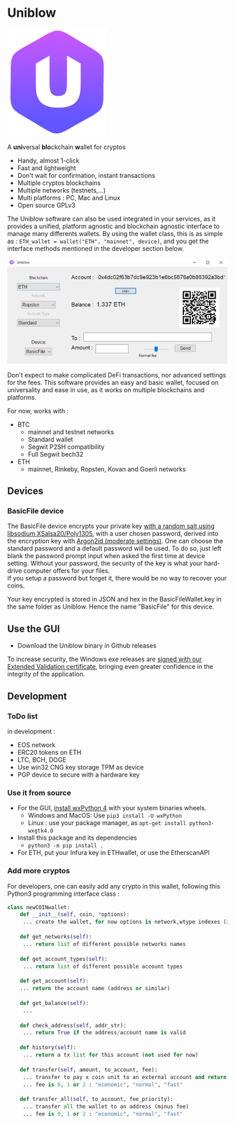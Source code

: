
# Uniblow

![Uniblow logo](uniblow_logo.png)

A **uni**versal **blo**ckchain **w**allet for cryptos

* Handy, almost 1-click
* Fast and lightweight
* Don't wait for confirmation, instant transactions
* Multiple cryptos blockchains
* Multiple networks (testnets,...)
* Multi platforms : PC, Mac and Linux
* Open source GPLv3

The Uniblow software can also be used integrated in your services, as it provides a unified, platform agnostic and blockchain agnostic interface to manage many differents wallets. By using the wallet class, this is as simple as : `ETH_wallet = wallet("ETH", "mainnet", device)`, and you get the interface methods mentioned in the developer section below.

![Uniblow screenshot](screenshot.png)

Don't expect to make complicated DeFi transactions, nor advanced settings for the fees. This software provides an easy and basic wallet, focused on universality and ease in use, as it works on multiple blockchains and platforms.

For now, works with :

* BTC
    * mainnet and testnet networks
    * Standard wallet
    * Segwit P2SH compatibility
    * Full Segwit bech32
* ETH
    * mainnet, Rinkeby, Ropsten, Kovan and Goerli networks

## Devices

### BasicFile device

The BasicFile device encrypts your private key [with a random salt using libsodium XSalsa20/Poly1305](https://libsodium.gitbook.io/doc/secret-key_cryptography/secretbox#algorithm-details), with a user chosen password, derived into the encryption key with [Argon2id (moderate settings)](https://raw.githubusercontent.com/P-H-C/phc-winner-argon2/master/argon2-specs.pdf). One can choose the standard password and a default password will be used. To do so, just left blank the password prompt input when asked the first time at device setting. Without your password, the security of the key is what your hard-drive computer offers for your files.  
If you setup a password but forget it, there would be no way to recover your coins.

Your key encrypted is stored in JSON and hex in the BasicFileWallet.key in the same folder as Uniblow. Hence the name "BasicFile" for this device.


## Use the GUI

* Download the Uniblow binary in Github releases

To increase security, the Windows exe releases are [signed with our Extended Validation certificate](https://en.wikipedia.org/wiki/Code_signing#Extended_validation_(EV)_code_signing), bringing even greater confidence in the integrity of
the application.

## Development

### ToDo list

in development :

* EOS network
* ERC20 tokens on ETH
* LTC, BCH, DOGE
* Use win32 CNG key storage TPM as device
* PGP device to secure with a hardware key

### Use it from source

* For the GUI, [install wxPython 4](https://wxpython.org/pages/downloads/) with your system binaries wheels.
    * Windows and MacOS: Use `pip3 install -U wxPython`
    * Linux : use your package manager, as `apt-get install python3-wxgtk4.0`
* Install this package and its dependencies
    * `python3 -m pip install .`
* For ETH, put your Infura key in ETHwallet, or use the EtherscanAPI

### Add more cryptos

For developers, one can easily add any crypto in this wallet, following this Python3 programming interface class :

```Python
class newCOINwallet:
    def __init__(self, coin, *options):
     ... create the wallet, for now options is network,wtype indexes (indexing the list returned by get_networks and get_account_types)

    def get_networks(self):
     ... return list of different possible networks names

    def get_account_types(self):
     ... return list of different possible account types

    def get_account(self):
    ... return the account name (address or similar)

    def get_balance(self):
     ...

    def check_address(self, addr_str):
     ... return True if the address/account name is valid
    
    def history(self):
     ... return a tx list for this account (not used for now)

    def transfer(self, amount, to_account, fee):
     ... transfer to pay x coin unit to an external account and return txid
     ... fee is 0, 1 or 2 : "economic", "normal", "fast"
    
    def transfer_all(self, to_account, fee_priority):
     ... transfer all the wallet to an address (minus fee)
     ... fee is 0, 1 or 2 : "economic", "normal", "fast"
```